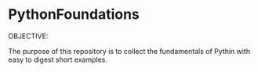 # PythonFoundations

OBJECTIVE:

The purpose of this repository is to collect the fundamentals of Pythin with easy to digest short examples. 
